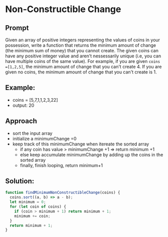 # Non-Constructible Change

## Prompt

Given an array of positive integers representing the values of coins in your possession, write a function that returns the minimum amount of change (the minimum sum of money) that you cannot create. The given coins can have any positive integer value and aren't nessessarily unique (i.e, you can have multiple coins of the same value).
For example, if you are given `coins =[1,2,5]`, the minimum amount of change that you can't create 4. If you are given no coins, the minimum amount of change that you can't create is 1.

## Example:

- coins = [5,7,1,1,2,3,22]
- output: 20

## Approach

- sort the input array
- initialize a minimumChange =0
- keep track of this minimumChange when itereate the sorted array
  - if any coin has value > minimumChange +1 => return minimum +1
  - else keep accumulate minimumChange by adding up the coins in the sorted array
  - finally, finish looping, return minimum+1

## Solution:

```js
function findMinimumNonConstructibleChange(coins) {
  coins.sort((a, b) => a - b);
  let minimum = 0;
  for (let coin of coins) {
    if (coin > minimum + 1) return minimum + 1;
    minimum += coin;
  }
  return minimum + 1;
}
```
